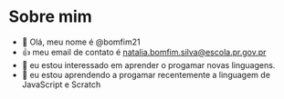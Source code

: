 # Sobre mim
-  👋 Olá, meu nome é @bomfim21
- :+1: meu email de contato é natalia.bomfim.silva@escola.pr.gov.pr
- 👀 eu estou interessado em aprender o progamar novas linguagens.
- 🌱 eu estou aprendendo a progamar recentemente a linguagem de JavaScript e Scratch
